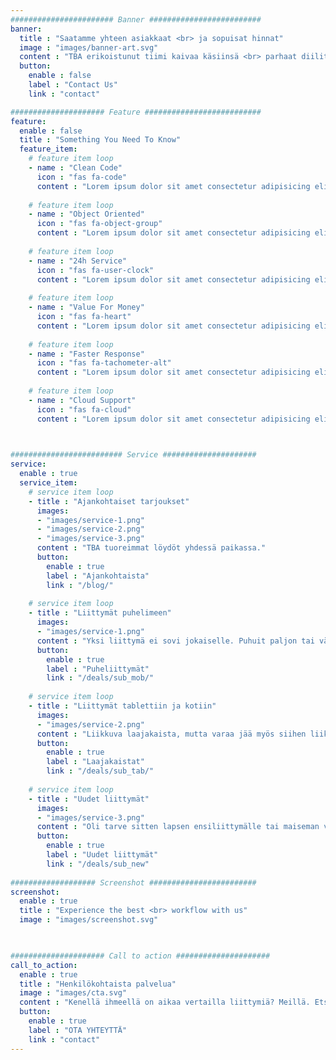 ```yaml
---
####################### Banner #########################
banner:
  title : "Saatamme yhteen asiakkaat <br> ja sopuisat hinnat"
  image : "images/banner-art.svg"
  content : "TBA erikoistunut tiimi kaivaa käsiinsä <br> parhaat diilit, joita ei noin vain etusivuilta löydy"
  button:
    enable : false
    label : "Contact Us"
    link : "contact"

##################### Feature ##########################
feature:
  enable : false
  title : "Something You Need To Know"
  feature_item:
    # feature item loop
    - name : "Clean Code"
      icon : "fas fa-code"
      content : "Lorem ipsum dolor sit amet consectetur adipisicing elit quam nihil"
      
    # feature item loop
    - name : "Object Oriented"
      icon : "fas fa-object-group"
      content : "Lorem ipsum dolor sit amet consectetur adipisicing elit quam nihil"
      
    # feature item loop
    - name : "24h Service"
      icon : "fas fa-user-clock"
      content : "Lorem ipsum dolor sit amet consectetur adipisicing elit quam nihil"
      
    # feature item loop
    - name : "Value For Money"
      icon : "fas fa-heart"
      content : "Lorem ipsum dolor sit amet consectetur adipisicing elit quam nihil"
      
    # feature item loop
    - name : "Faster Response"
      icon : "fas fa-tachometer-alt"
      content : "Lorem ipsum dolor sit amet consectetur adipisicing elit quam nihil"
      
    # feature item loop
    - name : "Cloud Support"
      icon : "fas fa-cloud"
      content : "Lorem ipsum dolor sit amet consectetur adipisicing elit quam nihil"
      


######################### Service #####################
service:
  enable : true
  service_item:
    # service item loop
    - title : "Ajankohtaiset tarjoukset"
      images:
      - "images/service-1.png"
      - "images/service-2.png"
      - "images/service-3.png"
      content : "TBA tuoreimmat löydöt yhdessä paikassa."
      button:
        enable : true
        label : "Ajankohtaista"
        link : "/blog/"
        
    # service item loop
    - title : "Liittymät puhelimeen"
      images:
      - "images/service-1.png"
      content : "Yksi liittymä ei sovi jokaiselle. Puhuit paljon tai vähän, sopiva paketti löytyy täältä."
      button:
        enable : true
        label : "Puheliittymät"
        link : "/deals/sub_mob/"
        
    # service item loop
    - title : "Liittymät tablettiin ja kotiin"
      images:
      - "images/service-2.png"
      content : "Liikkuva laajakaista, mutta varaa jää myös siihen liikkumiseen."
      button:
        enable : true
        label : "Laajakaistat"
        link : "/deals/sub_tab/"
        
    # service item loop
    - title : "Uudet liittymät"
      images:
      - "images/service-3.png"
      content : "Oli tarve sitten lapsen ensiliittymälle tai maiseman vaihdokselle, täältä löytyy liittymä uudella numerolla."
      button:
        enable : true
        label : "Uudet liittymät"
        link : "/deals/sub_new"
        
################### Screenshot ########################
screenshot:
  enable : true
  title : "Experience the best <br> workflow with us"
  image : "images/screenshot.svg"

  

##################### Call to action #####################
call_to_action:
  enable : true
  title : "Henkilökohtaista palvelua"
  image : "images/cta.svg"
  content : "Kenellä ihmeellä on aikaa vertailla liittymiä? Meillä. Etsitäänkö sinullekin sopiva?"
  button:
    enable : true
    label : "OTA YHTEYTTÄ"
    link : "contact"
---
```

